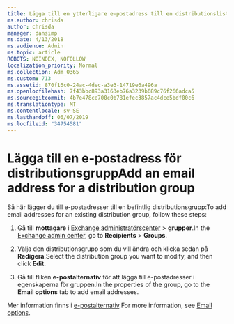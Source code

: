 ```yaml
---
title: Lägga till en ytterligare e-postadress till en distributionslista 713
ms.author: chrisda
author: chrisda
manager: dansimp
ms.date: 4/13/2018
ms.audience: Admin
ms.topic: article
ROBOTS: NOINDEX, NOFOLLOW
localization_priority: Normal
ms.collection: Adm_O365
ms.custom: 713
ms.assetid: 870f16c0-24ac-4dec-a3e3-14719e6a496a
ms.openlocfilehash: 7f43bbc893a3163eb76a3239b689c76f266adca5
ms.sourcegitcommit: 4b7e478ce700c0b781efec3857ac4dce5bdf00c6
ms.translationtype: MT
ms.contentlocale: sv-SE
ms.lasthandoff: 06/07/2019
ms.locfileid: "34754581"
---
```

# <a name="add-an-email-address-for-a-distribution-group"></a><span data-ttu-id="4a72a-102">Lägga till en e-postadress för distributionsgrupp</span><span class="sxs-lookup"><span data-stu-id="4a72a-102">Add an email address for a distribution group</span></span>

<span data-ttu-id="4a72a-103">Så här lägger du till e-postadresser till en befintlig distributionsgrupp:</span><span class="sxs-lookup"><span data-stu-id="4a72a-103">To add email addresses for an existing distribution group, follow these steps:</span></span>

1. <span data-ttu-id="4a72a-104">Gå till **mottagare** i [Exchange administratörscenter](https://outlook.office365.com/ecp/) \> **grupper**.</span><span class="sxs-lookup"><span data-stu-id="4a72a-104">In the [Exchange admin center](https://outlook.office365.com/ecp/), go to **Recipients** \> **Groups**.</span></span>

2. <span data-ttu-id="4a72a-105">Välja den distributionsgrupp som du vill ändra och klicka sedan på **Redigera**.</span><span class="sxs-lookup"><span data-stu-id="4a72a-105">Select the distribution group you want to modify, and then click **Edit**.</span></span>

3. <span data-ttu-id="4a72a-106">Gå till fliken **e-postalternativ** för att lägga till e-postadresser i egenskaperna för gruppen.</span><span class="sxs-lookup"><span data-stu-id="4a72a-106">In the properties of the group, go to the **Email options** tab to add email addresses.</span></span> 

<span data-ttu-id="4a72a-107">Mer information finns i [e-postalternativ](https://technet.microsoft.com/library/bb124513.aspx#emailoptions).</span><span class="sxs-lookup"><span data-stu-id="4a72a-107">For more information, see [Email options](https://technet.microsoft.com/library/bb124513.aspx#emailoptions).</span></span>
